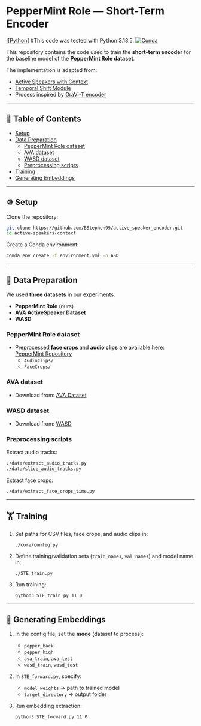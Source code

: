 # PepperMint Role — Short-Term Encoder  

[![Python]]()  #This code was tested with Python 3.13.5.
[![Conda](https://img.shields.io/badge/conda-env-green.svg)]()  


This repository contains the code used to train the **short-term encoder** for the baseline model of the **PepperMint Role dataset**.  

The implementation is adapted from:  
- [Active Speakers with Context](https://github.com/fuankarion/active-speakers-context)  
- [Temporal Shift Module](https://github.com/mit-han-lab/temporal-shift-module/blob/master/ops/temporal_shift.py)  
- Process inspired by [GraVi-T encoder](https://github.com/IntelLabs/GraVi-T)  

---

## 📑 Table of Contents  

- [Setup](#-setup)  
- [Data Preparation](#-data-preparation)  
  - [PepperMint Role dataset](#peppermint-role-dataset)  
  - [AVA dataset](#ava-dataset)  
  - [WASD dataset](#wasd-dataset)  
  - [Preprocessing scripts](#preprocessing-scripts)  
- [Training](#-training)  
- [Generating Embeddings](#-generating-embeddings)  

---

## ⚙️ Setup  

Clone the repository:  

```bash
git clone https://github.com/BStephen99/active_speaker_encoder.git
cd active-speakers-context
```

Create a Conda environment:  

```bash
conda env create -f environment.yml -n ASD
```

---

## 📂 Data Preparation  

We used **three datasets** in our experiments:  

- **PepperMint Role** (ours)  
- **AVA ActiveSpeaker Dataset**  
- **WASD**  

### PepperMint Role dataset  
- Preprocessed **face crops** and **audio clips** are available here:  
  [PepperMint Repository](https://repository.ortolang.fr/api/content/peppermint/head/)  
  - `AudioClips/`  
  - `FaceCrops/`  

### AVA dataset  
- Download from: [AVA Dataset](https://github.com/cvdfoundation/ava-dataset)  

### WASD dataset  
- Download from: [WASD](https://github.com/Tiago-Roxo/WASD)  

### Preprocessing scripts  

Extract audio tracks:  

```bash
./data/extract_audio_tracks.py
./data/slice_audio_tracks.py
```  

Extract face crops:  

```bash
./data/extract_face_crops_time.py
```

---

## 🏋️ Training  

1. Set paths for CSV files, face crops, and audio clips in:  

   ```text
   ./core/config.py
   ```

2. Define training/validation sets (`train_names`, `val_names`) and model name in:  

   ```text
   ./STE_train.py
   ```

3. Run training:  

   ```bash
   python3 STE_train.py 11 0
   ```

---

## 🎯 Generating Embeddings  

1. In the config file, set the **mode** (dataset to process):  
   - `pepper_back`  
   - `pepper_high`  
   - `ava_train`, `ava_test`  
   - `wasd_train`, `wasd_test`  

2. In `STE_forward.py`, specify:  
   - `model_weights` → path to trained model  
   - `target_directory` → output folder  

3. Run embedding extraction:  

   ```bash
   python3 STE_forward.py 11 0
   ```
